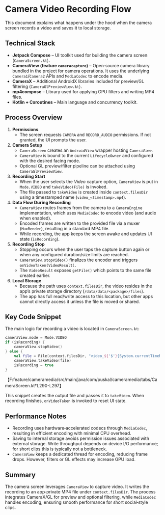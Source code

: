 # Camera Video Recording Flow

This document explains what happens under the hood when the camera screen records a video and saves it to local storage.

## Technical Stack

- **Jetpack Compose** – UI toolkit used for building the camera screen (`CameraScreen.kt`).
- **CameraView (feature `cameracapture`)** – Open‑source camera library bundled in the project for camera operations. It uses the underlying `Camera1`/`Camera2` APIs and `MediaCodec` to encode media.
- **CameraX** – Additional AndroidX libraries included for preview/GL filtering (`CameraGlPreviewView.kt`).
- **mp4compose** – Library used for applying GPU filters and writing MP4 files.
- **Kotlin + Coroutines** – Main language and concurrency toolkit.

## Process Overview

1. **Permissions**
   - The screen requests `CAMERA` and `RECORD_AUDIO` permissions. If not granted, the UI prompts the user.
2. **Camera Setup**
   - `CameraScreen` creates an `AndroidView` wrapper hosting `CameraView`.
   - `CameraView` is bound to the current `LifecycleOwner` and configured with the desired facing mode.
   - Optional GL preview/filter pipeline can be attached using `CameraGlPreviewView`.
3. **Recording Start**
   - When the user selects the *Video* capture option, `CameraView` is put in `Mode.VIDEO` and `takeVideo(File)` is invoked.
   - The file passed to `takeVideo` is created inside `context.filesDir` using a timestamped name (`video_<timestamp>.mp4`).
4. **Data Flow During Recording**
   - `CameraView` routes frames from the camera to a `CameraEngine` implementation, which uses `MediaCodec` to encode video (and audio when enabled).
   - Encoded frames are written to the provided file via a muxer (`MuxRender`), resulting in a standard MP4 file.
   - While recording, the app keeps the screen awake and updates UI state (`isRecording`).
5. **Recording Stop**
   - Stopping occurs when the user taps the capture button again or when any configured duration/size limits are reached.
   - `CameraView.stopVideo()` finalizes the encoder and triggers `onVideoTaken(VideoResult)`.
   - The `VideoResult` exposes `getFile()` which points to the same file created earlier.
6. **Local Storage**
   - Because the path uses `context.filesDir`, the video resides in the app’s private storage directory (`/data/data/<package>/files`).
   - The app has full read/write access to this location, but other apps cannot directly access it unless the file is moved or shared.

## Key Code Snippet

The main logic for recording a video is located in `CameraScreen.kt`:

```kotlin
cameraView.mode = Mode.VIDEO
if (isRecording) {
    cameraView.stopVideo()
} else {
    val file = File(context.filesDir, "video_${'$'}{System.currentTimeMillis()}.mp4")
    cameraView.takeVideo(file)
    isRecording = true
}
```
【F:feature/cameramedia/src/main/java/com/puskal/cameramedia/tabs/CameraScreen.kt†L290-L297】

This snippet creates the output file and passes it to `takeVideo`. When recording finishes, `onVideoTaken` is invoked to reset UI state.

## Performance Notes

- Recording uses hardware‑accelerated codecs through `MediaCodec`, resulting in efficient encoding with minimal CPU overhead.
- Saving to internal storage avoids permission issues associated with external storage. Write throughput depends on device I/O performance; for short clips this is typically not a bottleneck.
- `CameraView` keeps a dedicated thread for encoding, reducing frame drops. However, filters or GL effects may increase GPU load.

## Summary

The camera screen leverages `CameraView` to capture video. It writes the recording to an app‑private MP4 file under `context.filesDir`. The process integrates CameraX/GL for preview and optional filtering, while `MediaCodec` handles encoding, ensuring smooth performance for short social‑style clips.
